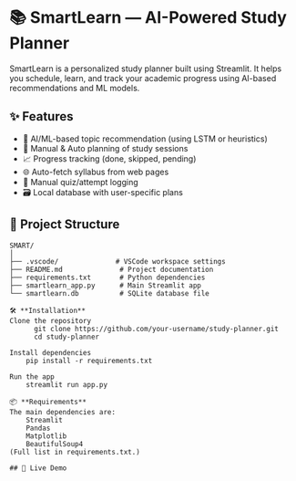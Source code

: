 # 📚 SmartLearn — AI-Powered Study Planner

SmartLearn is a personalized study planner built using Streamlit. It helps you schedule, learn, and track your academic progress using AI-based recommendations and ML models.

## ✨ Features

- 🧠 AI/ML-based topic recommendation (using LSTM or heuristics)
- 📅 Manual & Auto planning of study sessions
- 📈 Progress tracking (done, skipped, pending)
- 🌐 Auto-fetch syllabus from web pages
- 🧪 Manual quiz/attempt logging
- 🗃️ Local database with user-specific plans

## 📂 Project Structure
```plaintext
SMART/
│
├── .vscode/              # VSCode workspace settings
├── README.md              # Project documentation
├── requirements.txt       # Python dependencies
├── smartlearn_app.py      # Main Streamlit app
└── smartlearn.db          # SQLite database file

🛠 **Installation**
Clone the repository
      git clone https://github.com/your-username/study-planner.git
      cd study-planner

Install dependencies
    pip install -r requirements.txt

Run the app
    streamlit run app.py

📦 **Requirements**
The main dependencies are:
    Streamlit
    Pandas
    Matplotlib
    BeautifulSoup4
(Full list in requirements.txt.)

## 📂 Live Demo


